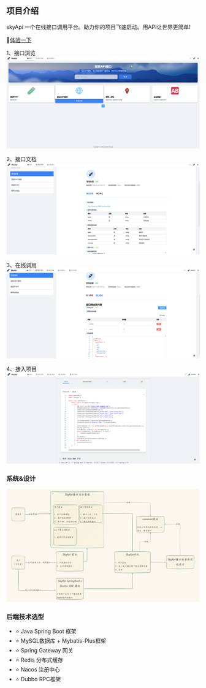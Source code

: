 ## 项目介绍
skyApi 一个在线接口调用平台。助力你的项目飞速启动。用API让世界更简单!

🌱[体验一下](http://skyapi.redmeat.site:10507/)

1、接口浏览
![](img/home.png)

2、接口文档
![](img/interfaceinfo.png)

3、在线调用
![](img/invoke.png)

4、接入项目
![](img/project.png)

### 系统&设计
![系统&设计图](img/systemdesign.png)

### 后端技术选型
- ⭐️ Java Spring Boot 框架
- ⭐️ MySQL数据库 + Mybatis-Plus框架
- ⭐️ Spring Gateway 网关
- ⭐️ Redis 分布式缓存
- ⭐️ Nacos 注册中心
- ⭐️ Dubbo RPC框架 
